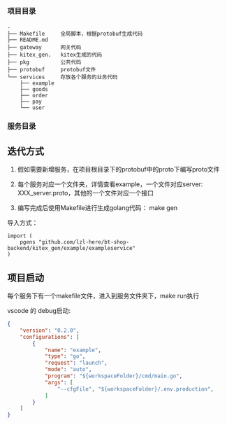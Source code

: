 # 

### 项目目录
``` shell
.
├── Makefile     全局脚本，根据protobuf生成代码
├── README.md   
├── gateway      网关代码
├── kitex_gen.   kitex生成的代码
├── pkg          公共代码
├── protobuf     protobuf文件
└── services     存放各个服务的业务代码
    ├── example
    ├── goods
    ├── order
    ├── pay
    └── user
```

### 服务目录


## 迭代方式

1. 假如需要新增服务，在项目根目录下的protobuf中的proto下编写proto文件

2. 每个服务对应一个文件夹，详情查看example，一个文件对应server: XXX_server.proto，其他的一个文件对应一个接口

3. 编写完成后使用Makefile进行生成golang代码： make gen

导入方式：
``` golang
import (
	pgens "github.com/lzl-here/bt-shop-backend/kitex_gen/example/exampleservice"
)
```


## 项目启动
每个服务下有一个makefile文件，进入到服务文件夹下，make run执行

vscode 的 debug启动: 
``` json
{
    "version": "0.2.0",
    "configurations": [
        {
            "name": "example",
            "type": "go",
            "request": "launch",
            "mode": "auto",
            "program": "${workspaceFolder}/cmd/main.go",
            "args": [
                "--cfgFile", "${workspaceFolder}/.env.production",
            ]
        }
    ]
}
```

